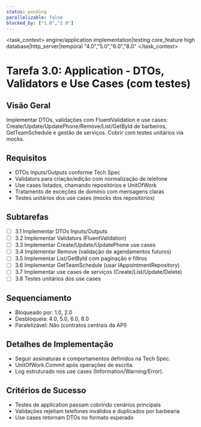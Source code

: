 ```yaml
---
status: pending
parallelizable: false
blocked_by: ["1.0","2.0"]
---
```


<task_context>
<domain>engine/application</domain>
<type>implementation|testing</type>
<scope>core_feature</scope>
<complexity>high</complexity>
<dependencies>database|http_server|temporal</dependencies>
<unblocks>"4.0","5.0","6.0","8.0"</unblocks>
</task_context>

# Tarefa 3.0: Application - DTOs, Validators e Use Cases (com testes)

## Visão Geral
Implementar DTOs, validações com FluentValidation e use cases: Create/Update/UpdatePhone/Remove/List/GetById de barbeiros, GetTeamSchedule e gestão de serviços. Cobrir com testes unitários via mocks.

## Requisitos
- DTOs Inputs/Outputs conforme Tech Spec
- Validators para criação/edição com normalização de telefone
- Use cases listados, chamando repositórios e UnitOfWork
- Tratamento de exceções de domínio com mensagens claras
- Testes unitários dos use cases (mocks dos repositórios)

## Subtarefas
- [ ] 3.1 Implementar DTOs Inputs/Outputs
- [ ] 3.2 Implementar Validators (FluentValidation)
- [ ] 3.3 Implementar Create/Update/UpdatePhone use cases
- [ ] 3.4 Implementar Remove (validação de agendamentos futuros)
- [ ] 3.5 Implementar List/GetById com paginação e filtros
- [ ] 3.6 Implementar GetTeamSchedule (usar IAppointmentRepository)
- [ ] 3.7 Implementar use cases de serviços (Create/List/Update/Delete)
- [ ] 3.8 Testes unitários dos use cases

## Sequenciamento
- Bloqueado por: 1.0, 2.0
- Desbloqueia: 4.0, 5.0, 6.0, 8.0
- Paralelizável: Não (contratos centrais da API)

## Detalhes de Implementação
- Seguir assinaturas e comportamentos definidos na Tech Spec.
- UnitOfWork.Commit após operações de escrita.
- Log estruturado nos use cases (Information/Warning/Error).

## Critérios de Sucesso
- Testes de application passam cobrindo cenários principais
- Validações rejeitam telefones inválidos e duplicados por barbearia
- Use cases retornam DTOs no formato esperado